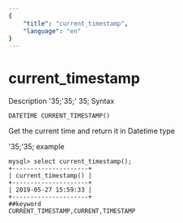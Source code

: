 ```yaml
---
{
    "title": "current_timestamp",
    "language": "en"
}
---
```


# current_timestamp
Description
'35;'35;' 35; Syntax

`DATETIME CURRENT_TIMESTAMP()`


Get the current time and return it in Datetime type

'35;'35; example

```
mysql> select current_timestamp();
+---------------------+
| current_timestamp() |
+---------------------+
| 2019-05-27 15:59:33 |
+---------------------+
##keyword
CURRENT_TIMESTAMP,CURRENT,TIMESTAMP
